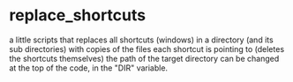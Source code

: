 # replace_shortcuts
a little scripts that replaces all shortcuts (windows) in a directory (and its sub directories) with copies of the files each shortcut is pointing to (deletes the shortcuts themselves)
the path of the target directory can be changed at the top of the code, in the "DIR" variable.
